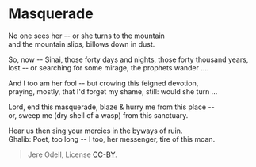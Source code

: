 # Masquerade

No one sees her -- or she turns to the mountain  
and the mountain slips, billows down in dust.

So, now -- Sinai, those forty days and nights, those forty thousand years,  
lost -- or searching for some mirage, the prophets wander ....

And I too am her fool -- but crowing this feigned devotion,  
praying, mostly, that I'd forget my shame, still: would she turn ...

Lord, end this masquerade, blaze & hurry me from this place --  
or, sweep me (dry shell of a wasp) from this sanctuary.

Hear us then sing your mercies in the byways of ruin.  
Ghalib: Poet, too long -- I too, her messenger, tire of this moan.

>Jere Odell, License [CC-BY](https://creativecommons.org/licenses/by/4.0/).